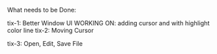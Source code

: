 What needs to be Done:

tix-1: Better Window UI
    WORKING ON: adding cursor and with highlight color line
tix-2: Moving Cursor

tix-3: Open, Edit, Save File
